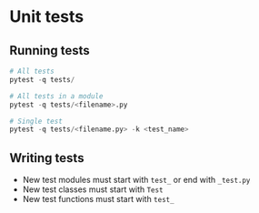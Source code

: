 # Unit tests

## Running tests

```py
# All tests
pytest -q tests/

# All tests in a module
pytest -q tests/<filename>.py

# Single test
pytest -q tests/<filename.py> -k <test_name>
```

## Writing tests

- New test modules must start with `test_` or end with `_test.py`
- New test classes must start with `Test`
- New test functions must start with `test_`
